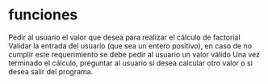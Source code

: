 # funciones
Pedir al usuario el valor que desea para realizar el cálculo de factorial
Validar la entrada del usuario (que sea un entero positivo), en caso de no cumplir este requerimiento se debe pedir al usuario un valor válido
Una vez terminado el cálculo, preguntar al usuario si desea calcular otro valor o si desea salir del programa.
